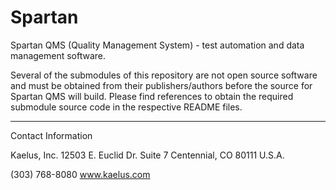 Spartan
=======

Spartan QMS (Quality Management System) - test automation and data management software.

Several of the submodules of this repository are not open source software and
must be obtained from their publishers/authors before the source for Spartan QMS
will build.  Please find references to obtain the required submodule source code
in the respective README files.

---
Contact Information

Kaelus, Inc.
12503 E. Euclid Dr.
Suite 7
Centennial, CO 80111
U.S.A.

(303) 768-8080
www.kaelus.com


